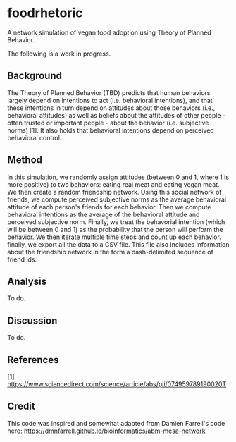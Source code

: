 # foodrhetoric
A network simulation of vegan food adoption using Theory of Planned Behavior.

The following is a work in progress.

## Background ##
The Theory of Planned Behavior (TBD) predicts that human behaviors largely depend on intentions to act (i.e. behavioral intentions), and that these intentions in turn depend on attitudes about those behaviors (i.e., behavioral attitudes) as well as beliefs about the attitudes of other people - often trusted or important people - about the behavior (i.e. subjective norms) [1]. It also holds that behavioral intentions depend on perceived behavioral control.

## Method ##
In this simulation, we randomly assign attitudes (between 0 and 1, where 1 is more positive) to two behaviors: eating real meat and eating vegan meat. We then create a random friendship network.  Using this social network of friends, we compute perceived subjective norms as the average behavioral attitude of each person's friends for each behavior.  Then we compute behavioral intentions as the average of the behavioral attitude and perceived subjective norm.  Finally, we treat the behavorial intention (which will be between 0 and 1) as the probability that the person will perform the behavior.  We then iterate multiple time steps and count up each behavior. finally, we export all the data to a CSV file.  This file also includes information about the friendship network in the form a dash-delimited sequence of friend ids.

## Analysis ##
To do.

## Discussion ##
To do. 

## References ##
[1] https://www.sciencedirect.com/science/article/abs/pii/074959789190020T

## Credit ##
This code was inspired and somewhat adapted from Damien Farrell's code here: 
https://dmnfarrell.github.io/bioinformatics/abm-mesa-network

